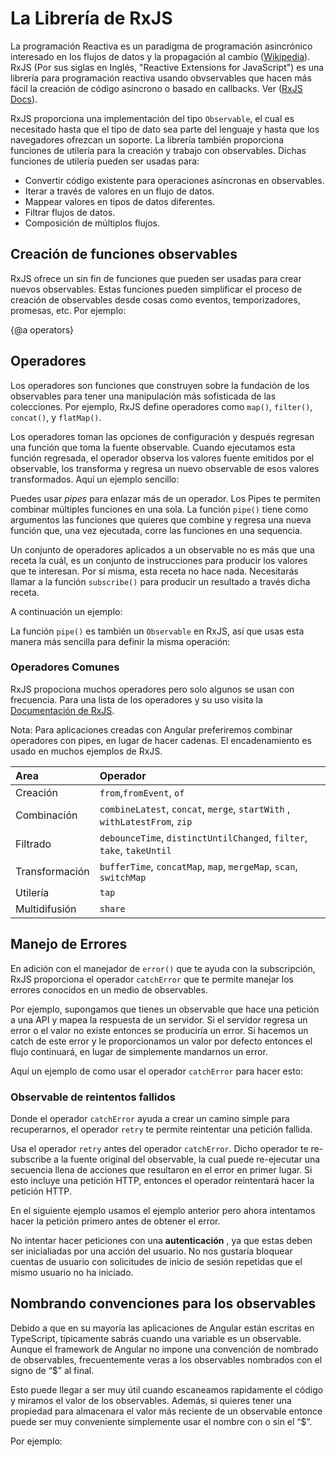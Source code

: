 # La Librería de RxJS

La programación Reactiva es un paradigma de programación asincrónico interesado en los flujos de datos y la propagación al cambio ([Wikipedia](https://en.wikipedia.org/wiki/Reactive_programming)). RxJS (Por sus siglas en Inglés, "Reactive Extensions for JavaScript") es una librería para programación reactiva usando obvservables que hacen más fácil la creación de código asincrono o basado en callbacks. Ver ([RxJS Docs](https://rxjs.dev/guide/overview)).

RxJS proporciona una implementación del tipo `Observable`, el cual es necesitado hasta que el tipo de dato sea parte del lenguaje y hasta que los navegadores ofrezcan un soporte. La librería también proporciona funciones de utilería para la creación y trabajo con observables. Dichas funciones de utilería pueden ser usadas para:

* Convertir código existente para operaciones asíncronas en observables.
* Iterar a través de valores en un flujo de datos.
* Mappear valores en tipos de datos diferentes.
* Filtrar flujos de datos.
* Composición de múltiplos flujos.

## Creación de funciones observables

RxJS ofrece un sin fin de funciones que pueden ser usadas para crear nuevos observables. Estas funciones pueden simplificar el proceso de creación de observables desde cosas como eventos, temporizadores, promesas, etc. Por ejemplo:

<code-example path="rx-library/src/simple-creation.ts" region="promise" header="Crear un observable desde una promesa"></code-example>

<code-example path="rx-library/src/simple-creation.ts" region="interval" header="Crear un observable desde un contador"></code-example>

<code-example path="rx-library/src/simple-creation.ts" region="event" header="Crear un observable desde un evento"></code-example>

<code-example path="rx-library/src/simple-creation.ts" region="ajax" header="Crear un observable que crea una petición AJAX"></code-example>

{@a operators}
## Operadores

Los operadores son funciones que construyen sobre la fundación de los observables para tener una manipulación más sofisticada de las colecciones. Por ejemplo, RxJS define operadores como `map()`, `filter()`, `concat()`, y `flatMap()`.

Los operadores toman las opciones de configuración y después regresan una función que toma la fuente observable. Cuando ejecutamos esta función regresada, el operador observa los valores fuente emitidos por el observable, los transforma y regresa un nuevo observable de esos valores transformados. Aquí un ejemplo sencillo:

<code-example path="rx-library/src/operators.ts" header="Operador Map"></code-example>

Puedes usar _pipes_ para enlazar más de un operador. Los Pipes te permiten combinar múltiples funciones en una sola. La función `pipe()` tiene como argumentos las funciones que quieres que combine y regresa una nueva función que, una vez ejecutada, corre las funciones en una sequencia.

Un conjunto de operadores aplicados a un observable no es más que una receta la cuál, es un conjunto de instrucciones para producir los valores que te interesan. Por sí misma, esta receta no hace nada. Necesitarás llamar a la función `subscribe()` para producir un resultado a través dicha receta.

A continuación un ejemplo:

<code-example path="rx-library/src/operators.1.ts" header="Función pipe autónoma"></code-example>

La función `pipe()` es también un `Observable` en RxJS, así que usas esta manera más sencilla para definir la misma operación:

<code-example path="rx-library/src/operators.2.ts" header="Función Observable.pipe"></code-example>

### Operadores Comunes

RxJS propociona muchos operadores pero solo algunos se usan con frecuencia. Para una lista de los operadores y su uso visita la [Documentación de RxJS](https://rxjs.dev/api).

<div class="alert is-helpful">
  Nota: Para aplicaciones creadas con Angular preferiremos combinar operadores con pipes, en lugar de hacer cadenas. El encadenamiento es usado en muchos ejemplos de RxJS.
</div>

| Area | Operador |
| :------------| :----------|
| Creación |  `from`,`fromEvent`, `of` |
| Combinación | `combineLatest`, `concat`, `merge`, `startWith` , `withLatestFrom`, `zip` |
| Filtrado| `debounceTime`, `distinctUntilChanged`, `filter`, `take`, `takeUntil` |
| Transformación | `bufferTime`, `concatMap`, `map`, `mergeMap`, `scan`, `switchMap` |
| Utilería | `tap` |
| Multidifusión | `share` |

## Manejo de Errores

En adición con el manejador de `error()` que te ayuda con la subscripción, RxJS proporciona el operador `catchError` que te permite manejar los errores conocidos en un medio de observables.

Por ejemplo, supongamos que tienes un observable que hace una petición a una API y mapea la respuesta de un servidor. Si el servidor regresa un error o el valor no existe entonces se produciría un error. Si hacemos un catch de este error y le proporcionamos un valor por defecto entonces el flujo continuará, en lugar de simplemente mandarnos un error.


Aquí un ejemplo de como usar el operador `catchError` para hacer esto:

<code-example path="rx-library/src/error-handling.ts" header="Operador catchError"></code-example>

### Observable de reintentos fallidos

Donde el operador `catchError` ayuda a crear un camino simple para recuperarnos, el operador `retry` te permite reintentar una petición fallida.

Usa el operador `retry` antes del operador `catchError`. Dicho operador te re-subscribe a la fuente original del observable, la cual puede re-ejecutar una secuencia llena de acciones que resultaron en el error en primer lugar. Si esto incluye una petición HTTP, entonces el operador reintentará hacer la petición HTTP.

En el siguiente ejemplo usamos el ejemplo anterior pero ahora intentamos hacer la petición primero antes de obtener el error.

<code-example path="rx-library/src/retry-on-error.ts" header="Operador retry"></code-example>

<div class="alert is-helpful">

   No intentar hacer peticiones con una **autenticación** , ya que estas deben ser inicialiadas por una acción del usuario. No nos gustaría bloquear cuentas de usuario con solicitudes de inicio de sesión repetidas que el mismo usuario no ha iniciado.

</div>

## Nombrando convenciones para los observables

Debido a que en su mayoría las aplicaciones de Angular están escritas en TypeScript, típicamente sabrás cuando una variable es un observable. Aunque el framework de Angular no impone una convención de nombrado de observables, frecuentemente veras a los observables nombrados con el signo de “$” al final.

Esto puede llegar a ser muy útil cuando escaneamos rapidamente el código y miramos el valor de los observables. Además,  si quieres tener una propiedad para almacenara el valor más reciente de un observable entonce puede ser muy conveniente simplemente usar el nombre con o sin el “$”.

Por ejemplo:

<code-example path="rx-library/src/naming-convention.ts" header="Nombrando observables"></code-example>
